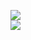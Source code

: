 [![](https://img.shields.io/badge/Made%20With-Github%20Spray-lightgrey.svg?style=for-the-badge&logo=github)](https://github.com/Annihil/github-spray#32124)  
[![](https://i.imgur.com/2DrTn0Z.gif)](https://github.com/Annihil/github-spray)